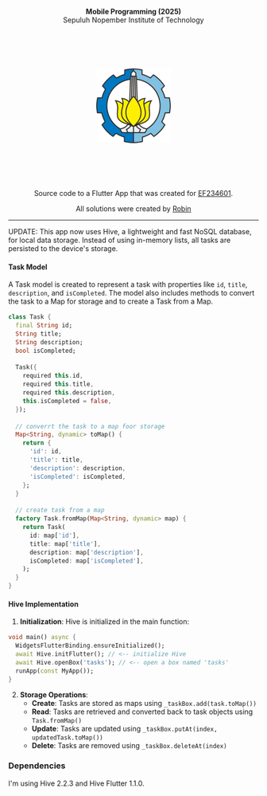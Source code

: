 <p align="center"><b>Mobile Programming (2025)</b><br>Sepuluh Nopember Institute of Technology</p>

<p align="center"><img src="https://raw.githubusercontent.com/Rubinskiy/IF184202-Data-Structures/main/its.png" style="transform: scale(0.5);"></p>
  
<p align="center">Source code to a Flutter App that was created for <a href="https://www.its.ac.id/informatika/wp-content/uploads/sites/44/2023/11/Module-Handbook-Bachelor-of-Informatics-Program-ITS.pdf">EF234601</a>.</p>
<p align="center">All solutions were created by <a href="https://github.com/Rubinskiy">Robin</a></p>

<hr>

UPDATE: This app now uses Hive, a lightweight and fast NoSQL database, for local data storage. Instead of using in-memory lists, all tasks are persisted to the device's storage.

#### Task Model

A Task model is created to represent a task with properties like `id`, `title`, `description`, and `isCompleted`. The model also includes methods to convert the task to a Map for storage and to create a Task from a Map.

```dart
class Task {
  final String id;
  String title;
  String description;
  bool isCompleted;

  Task({
    required this.id,
    required this.title,
    required this.description,
    this.isCompleted = false,
  });

  // converrt the task to a map foor storage
  Map<String, dynamic> toMap() {
    return {
      'id': id,
      'title': title,
      'description': description,
      'isCompleted': isCompleted,
    };
  }

  // create task from a map
  factory Task.fromMap(Map<String, dynamic> map) {
    return Task(
      id: map['id'],
      title: map['title'],
      description: map['description'],
      isCompleted: map['isCompleted'],
    );
  }
}
```

#### Hive Implementation

1. **Initialization**: Hive is initialized in the main function:
```dart
void main() async {
  WidgetsFlutterBinding.ensureInitialized();
  await Hive.initFlutter(); // <-- initialize Hive
  await Hive.openBox('tasks'); // <-- open a box named 'tasks'
  runApp(const MyApp());
}
```

2. **Storage Operations**:
   - **Create**: Tasks are stored as maps using `_taskBox.add(task.toMap())`
   - **Read**: Tasks are retrieved and converted back to task objects using `Task.fromMap()`
   - **Update**: Tasks are updated using `_taskBox.putAt(index, updatedTask.toMap())`
   - **Delete**: Tasks are removed using `_taskBox.deleteAt(index)`

### Dependencies

I'm using Hive 2.2.3 and Hive Flutter 1.1.0.
